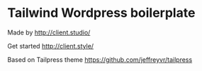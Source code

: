 # Tailwind Wordpress boilerplate

Made by http://client.studio/

Get started http://client.style/

Based on Tailpress theme https://github.com/jeffreyvr/tailpress


